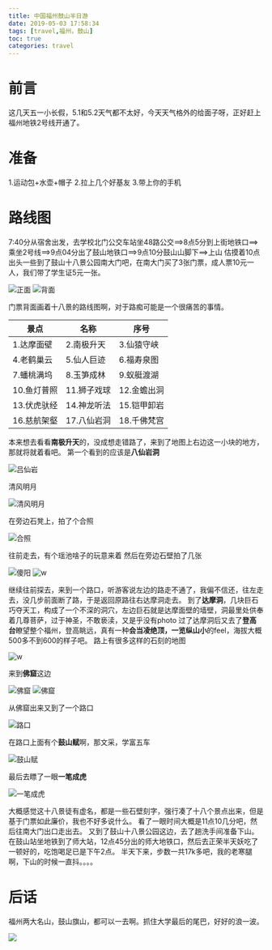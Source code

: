 ```yaml
---
title: 中国福州鼓山半日游
date: 2019-05-03 17:58:34
tags: [travel,福州，鼓山]
toc: true 
categories: travel
---
```

# 前言

这几天五一小长假，5.1和5.2天气都不太好，今天天气格外的给面子呀，正好赶上福州地铁2号线开通了。
# 准备

1.运动包+水壶+帽子
2.拉上几个好基友
3.带上你的手机
# 路线图

7:40分从宿舍出发，去学校北门公交车站坐48路公交==>8点5分到上街地铁口==>乘坐2号线==>9点04分出了鼓山地铁口==>9点10分鼓山山脚下==>上山
估摸着10点出头一些到了鼓山十八景公园南大门吧，在南大门买了3张门票，成人票10元一人，我们带了学生证5元一张。

![正面](中国福州鼓山半日游/1.jpg)
![背面](中国福州鼓山半日游/2.jpg)

门票背面画着十八景的路线图啊，对于路痴可能是一个很痛苦的事情。

| 景点 | 名称 | 序号 |
| ------ | ------ | ------ |
| 1.达摩面壁 | 2.南极升天 | 3.仙猿守峡 |
| 4.老鹤巢云 | 5.仙人巨迹 | 6.福寿泉图 |
| 7.蟠桃满坞 | 8.玉笋成林 | 9.蚁艇渡湖 |
| 10.鱼灯普照 | 11.狮子戏球 | 12.金蟾出洞 |
| 13.伏虎驮经 | 14.神龙听法 | 15.铠甲卸岩 |
| 16.慈航架壑 | 17.八仙岩洞 | 18.千佛梵宫 |

本来想去看看**南极升天**的，没成想走错路了，来到了地图上右边这一小块的地方，那就将就着看吧。
第一个看到的应该是**八仙岩洞**

![吕仙岩](中国福州鼓山半日游/3.jpg)

清风明月

![清风明月](中国福州鼓山半日游/4.jpg)

在旁边石凳上，拍了个合照

![合照](中国福州鼓山半日游/5.jpg)

往前走去，有个瑶池啥子的玩意来着
然后在旁边石壁拍了几张

![傻阳](中国福州鼓山半日游/6.jpg)
![w](中国福州鼓山半日游/7.jpg)

继续往前探去，来到一个路口，听游客说左边的路走不通了，我偏不信还，往左走去，没几步前面断了路，于是返回原路往右达摩洞走去。
到了**达摩洞**，几块巨石巧夺天工，构成了一个不深的洞穴，左边巨石就是达摩面壁的墙壁，洞最里处供奉着几尊菩萨，过于神圣，不敢亵渎，又是乎没有photo
过了达摩洞后又去了**登高台**瞭望整个福州，登高眺远，真有一种**会当凌绝顶，一览纵山小**的feel，海拔大概500多不到600的样子吧。
路上有很多这样的石刻的地图

![w](中国福州鼓山半日游/8.jpg)

来到**佛窟**这边

![佛窟](中国福州鼓山半日游/9.jpg)
![佛窟](中国福州鼓山半日游/10.jpg)

从佛窟出来又到了一个路口

![路口](中国福州鼓山半日游/11.jpg)

在路口上面有个**鼓山赋**啊，那文采，学富五车

![鼓山赋](中国福州鼓山半日游/12.jpg)

最后去瞟了一眼**一笔成虎**

![一笔成虎](中国福州鼓山半日游/13.jpg)

大概感觉这十八景徒有虚名，都是一些石壁刻字，强行凑了十八个景点出来，但是基于门票如此廉价，我也不好多说什么。
看了一眼时间大概是11点10几分吧，然后往南大门出口走出去。
又到了鼓山十八景公园这边，去了趟洗手间准备下山。
在鼓山站坐地铁到了师大站，12点45分出的师大地铁口，然后去正荣半天妖吃了一顿好的，吃饱喝足已是下午2点。
半天下来，步数一共17k多吧，我的老寒腿啊，下山的时候一直抖。。。。

# 后话

福州两大名山，鼓山旗山，都可以一去啊。抓住大学最后的尾巴，好好的浪一波。

![](https:inner.ink/pqs/img/huanhu.gif)